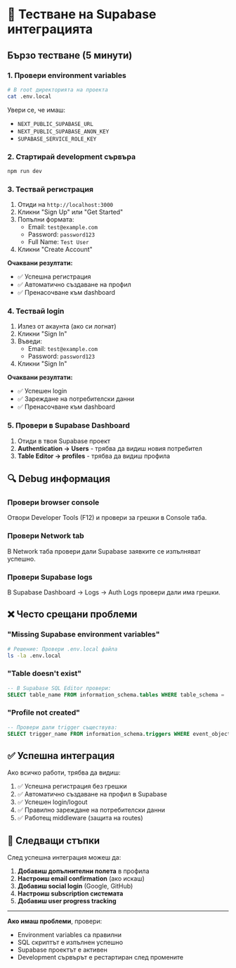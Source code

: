 # 🧪 Тестване на Supabase интеграцията

## Бързо тестване (5 минути)

### 1. **Провери environment variables**

```bash
# В root директорията на проекта
cat .env.local
```

Увери се, че имаш:
- `NEXT_PUBLIC_SUPABASE_URL`
- `NEXT_PUBLIC_SUPABASE_ANON_KEY`
- `SUPABASE_SERVICE_ROLE_KEY`

### 2. **Стартирай development сървъра**

```bash
npm run dev
```

### 3. **Тествай регистрация**

1. Отиди на `http://localhost:3000`
2. Кликни "Sign Up" или "Get Started"
3. Попълни формата:
   - Email: `test@example.com`
   - Password: `password123`
   - Full Name: `Test User`
4. Кликни "Create Account"

**Очаквани резултати:**
- ✅ Успешна регистрация
- ✅ Автоматично създаване на профил
- ✅ Пренасочване към dashboard

### 4. **Тествай login**

1. Излез от акаунта (ако си логнат)
2. Кликни "Sign In"
3. Въведи:
   - Email: `test@example.com`
   - Password: `password123`
4. Кликни "Sign In"

**Очаквани резултати:**
- ✅ Успешен login
- ✅ Зареждане на потребителски данни
- ✅ Пренасочване към dashboard

### 5. **Провери в Supabase Dashboard**

1. Отиди в твоя Supabase проект
2. **Authentication → Users** - трябва да видиш новия потребител
3. **Table Editor → profiles** - трябва да видиш профила

## 🔍 Debug информация

### Провери browser console

Отвори Developer Tools (F12) и провери за грешки в Console таба.

### Провери Network tab

В Network таба провери дали Supabase заявките се изпълняват успешно.

### Провери Supabase logs

В Supabase Dashboard → Logs → Auth Logs провери дали има грешки.

## ❌ Често срещани проблеми

### "Missing Supabase environment variables"
```bash
# Решение: Провери .env.local файла
ls -la .env.local
```

### "Table doesn't exist"
```sql
-- В Supabase SQL Editor провери:
SELECT table_name FROM information_schema.tables WHERE table_schema = 'public';
```

### "Profile not created"
```sql
-- Провери дали trigger съществува:
SELECT trigger_name FROM information_schema.triggers WHERE event_object_table = 'users';
```

## ✅ Успешна интеграция

Ако всичко работи, трябва да видиш:

1. ✅ Успешна регистрация без грешки
2. ✅ Автоматично създаване на профил в Supabase
3. ✅ Успешен login/logout
4. ✅ Правилно зареждане на потребителски данни
5. ✅ Работещ middleware (защита на routes)

## 🎯 Следващи стъпки

След успешна интеграция можеш да:

1. **Добавиш допълнителни полета** в профила
2. **Настроиш email confirmation** (ако искаш)
3. **Добавиш social login** (Google, GitHub)
4. **Настроиш subscription системата**
5. **Добавиш user progress tracking**

---

**Ако имаш проблеми**, провери:
- Environment variables са правилни
- SQL скриптът е изпълнен успешно
- Supabase проектът е активен
- Development сървърът е рестартиран след промените 